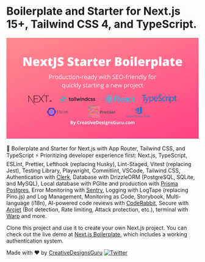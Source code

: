 # Boilerplate and Starter for Next.js 15+, Tailwind CSS 4, and TypeScript.

<p align="center">
  <a href="https://demo.nextjs-boilerplate.com">
    <img
      src="public/assets/images/nextjs-starter-banner.png?raw=true"
      alt="Next js starter banner"
      style="max-width: 100%; height: auto;"
    />
  </a>
</p>

🚀 Boilerplate and Starter for Next.js with App Router, Tailwind CSS, and TypeScript
⚡️ Prioritizing developer experience first: Next.js, TypeScript, ESLint, Prettier, Lefthook (replacing Husky), Lint-Staged, Vitest (replacing Jest), Testing Library, Playwright, Commitlint, VSCode, Tailwind CSS,
Authentication with [Clerk](https://clerk.com?utm_source=github&utm_medium=sponsorship&utm_campaign=nextjs-boilerplate),
Database with DrizzleORM (PostgreSQL, SQLite, and MySQL),
Local database with PGlite and production with [Prisma Postgres](https://www.prisma.io/?via=nextjs-boilerplate),
Error Monitoring with [Sentry](https://sentry.io/for/nextjs/?utm_source=github&utm_medium=paid-community&utm_campaign=general-fy25q1-nextjs&utm_content=github-banner-nextjsboilerplate-logo),
Logging with LogTape (replacing Pino.js) and Log Management,
Monitoring as Code,
Storybook, Multi-language (i18n),
AI-powered code reviews with [CodeRabbit](https://www.coderabbit.ai?utm_source=next_js_starter&utm_medium=github&utm_campaign=next_js_starter_oss_2025),
Secure with [Arcjet](https://launch.arcjet.com/Q6eLbRE) (Bot detection, Rate limiting, Attack protection, etc.), terminal with [Warp](https://go.warp.dev/nextjs-bp) and more.

Clone this project and use it to create your own Next.js project. You can check out the live demo at [Next.js Boilerplate](https://demo.nextjs-boilerplate.com), which includes a working authentication system.

Made with ♥ by [CreativeDesignsGuru](https://creativedesignsguru.com) [![Twitter](https://img.shields.io/twitter/url/https/twitter.com/cloudposse.svg?style=social&label=Follow%20%40Ixartz)](https://twitter.com/ixartz)
